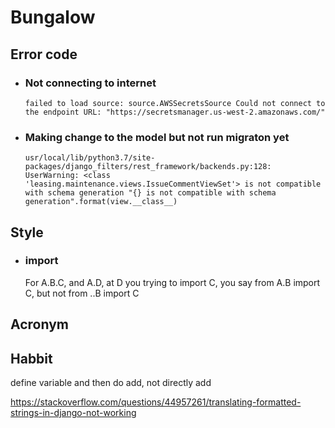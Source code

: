 # Bungalow  

## Error code 

- ### Not connecting to internet

  `failed to load source: source.AWSSecretsSource
  Could not connect to the endpoint URL: "https://secretsmanager.us-west-2.amazonaws.com/"`

- ### Making change to the model but not run migraton yet

  `usr/local/lib/python3.7/site-packages/django_filters/rest_framework/backends.py:128: UserWarning: <class 'leasing.maintenance.views.IssueCommentViewSet'> is not compatible with schema generation
    "{} is not compatible with schema generation".format(view.__class__)`

## Style 

- ### import 

  For A.B.C, and A.D, at D you trying to import C, you say from A.B import C, but not from ..B import C

## Acronym

## Habbit

define variable and then do add, not directly add 

https://stackoverflow.com/questions/44957261/translating-formatted-strings-in-django-not-working

